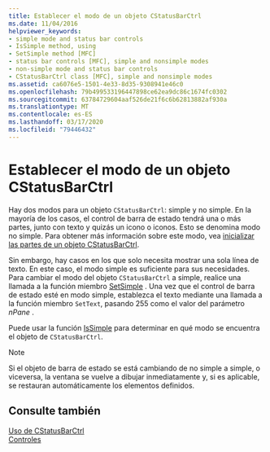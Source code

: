 ```yaml
---
title: Establecer el modo de un objeto CStatusBarCtrl
ms.date: 11/04/2016
helpviewer_keywords:
- simple mode and status bar controls
- IsSimple method, using
- SetSimple method [MFC]
- status bar controls [MFC], simple and nonsimple modes
- non-simple mode and status bar controls
- CStatusBarCtrl class [MFC], simple and nonsimple modes
ms.assetid: ca6076e5-1501-4e33-8d35-9308941e46c0
ms.openlocfilehash: 79b499533196447898ce62ea9dc86c1674fc0302
ms.sourcegitcommit: 63784729604aaf526de21f6c6b62813882af930a
ms.translationtype: MT
ms.contentlocale: es-ES
ms.lasthandoff: 03/17/2020
ms.locfileid: "79446432"
---
```

# <a name="setting-the-mode-of-a-cstatusbarctrl-object"></a>Establecer el modo de un objeto CStatusBarCtrl

Hay dos modos para un objeto `CStatusBarCtrl`: simple y no simple. En la mayoría de los casos, el control de barra de estado tendrá una o más partes, junto con texto y quizás un icono o iconos. Esto se denomina modo no simple. Para obtener más información sobre este modo, vea [inicializar las partes de un objeto CStatusBarCtrl](../mfc/initializing-the-parts-of-a-cstatusbarctrl-object.md).

Sin embargo, hay casos en los que solo necesita mostrar una sola línea de texto. En este caso, el modo simple es suficiente para sus necesidades. Para cambiar el modo del objeto `CStatusBarCtrl` a simple, realice una llamada a la función miembro [SetSimple](../mfc/reference/cstatusbarctrl-class.md#setsimple) . Una vez que el control de barra de estado esté en modo simple, establezca el texto mediante una llamada a la función miembro `SetText`, pasando 255 como el valor del parámetro *nPane* .

Puede usar la función [IsSimple](../mfc/reference/cstatusbarctrl-class.md#issimple) para determinar en qué modo se encuentra el objeto de `CStatusBarCtrl`.

> [!NOTE]
>  Si el objeto de barra de estado se está cambiando de no simple a simple, o viceversa, la ventana se vuelve a dibujar inmediatamente y, si es aplicable, se restauran automáticamente los elementos definidos.

## <a name="see-also"></a>Consulte también

[Uso de CStatusBarCtrl](../mfc/using-cstatusbarctrl.md)<br/>
[Controles](../mfc/controls-mfc.md)
